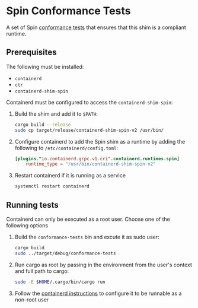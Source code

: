 # Spin Conformance Tests

A set of Spin [conformance tests](https://github.com/fermyon/conformance-tests) that ensures that this shim is a compliant runtime.

## Prerequisites
The following must be installed:
- `containerd`
- `ctr`
- `containerd-shim-spin`

Containerd must be configured to access the `containerd-shim-spin`:

1. Build the shim and add it to `$PATH`:
    ```sh
    cargo build --release
    sudo cp target/release/containerd-shim-spin-v2 /usr/bin/
    ```
2. Configure containerd to add the Spin shim as a runtime by adding the following to `/etc/containerd/config.toml`:
    ```toml
    [plugins."io.containerd.grpc.v1.cri".containerd.runtimes.spin]
        runtime_type = "/usr/bin/containerd-shim-spin-v2"
    ```
3. Restart containerd if it is running as a service
    ```sh
    systemctl restart containerd
    ```

## Running tests
Containerd can only be executed as a root user. Choose one of the following options
1. Build the `conformance-tests` bin and excute it as sudo user:
    ```sh
    cargo build 
    sudo ../target/debug/conformance-tests
    ```
2. Run cargo as root by passing in the environment from the user's context and full path to cargo:
    ```sh
    sudo -E $HOME/.cargo/bin/cargo run
    ```
3. Follow the [containerd instructions](https://github.com/containerd/containerd/blob/main/docs/rootless.md) to configure it to be runnable as a non-root user